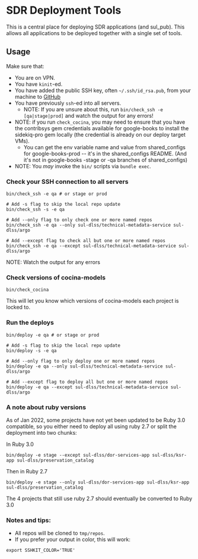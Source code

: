 # SDR Deployment Tools

This is a central place for deploying SDR applications (and sul_pub). This allows all applications
to be deployed together with a single set of tools.

## Usage

Make sure that:

* You are on VPN.
* You have `kinit`-ed.
* You have added the public SSH key, often `~/.ssh/id_rsa.pub`, from your machine to [GitHub](https://github.com/settings/keys)
* You have previously `ssh`-ed into all servers.
  * NOTE: If you are unsure about this, run `bin/check_ssh -e [qa|stage|prod]` and watch the output for any errors!
* NOTE: if you run `check_cocina`, you may need to ensure that you have the contribsys gem credentials available for google-books to install the sidekiq-pro gem locally (the credential is already on our deploy target VMs).
  * You can get the env variable name and value from shared_configs for google-books-prod -- it's in the shared_configs README. (And it's not in google-books -stage or -qa branches of shared_configs)
* NOTE: You *may* invoke the `bin/` scripts via `bundle exec`.

### Check your SSH connection to all servers

```
bin/check_ssh -e qa # or stage or prod

# Add -s flag to skip the local repo update
bin/check_ssh -s -e qa

# Add --only flag to only check one or more named repos
bin/check_ssh -e qa --only sul-dlss/technical-metadata-service sul-dlss/argo

# Add --except flag to check all but one or more named repos
bin/check_ssh -e qa --except sul-dlss/technical-metadata-service sul-dlss/argo
```

NOTE: Watch the output for any errors

### Check versions of cocina-models

```
bin/check_cocina
```

This will let you know which versions of cocina-models each project is locked to.


### Run the deploys

```
bin/deploy -e qa # or stage or prod

# Add -s flag to skip the local repo update
bin/deploy -s -e qa

# Add --only flag to only deploy one or more named repos
bin/deploy -e qa --only sul-dlss/technical-metadata-service sul-dlss/argo

# Add --except flag to deploy all but one or more named repos
bin/deploy -e qa --except sul-dlss/technical-metadata-service sul-dlss/argo
```

### A note about ruby versions

As of Jan 2022, some projects have not yet been updated to be Ruby 3.0 compatible, so you either need to deploy all using ruby 2.7 or split the deployment into two chunks:

In Ruby 3.0

```
bin/deploy -e stage --except sul-dlss/dor-services-app sul-dlss/ksr-app sul-dlss/preservation_catalog
```

Then in Ruby 2.7
```
bin/deploy -e stage --only sul-dlss/dor-services-app sul-dlss/ksr-app sul-dlss/preservation_catalog
```

The 4 projects that still use ruby 2.7 should eventually be converted to Ruby 3.0


### Notes and tips:
* All repos will be cloned to `tmp/repos`.
* If you prefer your output in color, this will work:
```
export SSHKIT_COLOR='TRUE'
```
